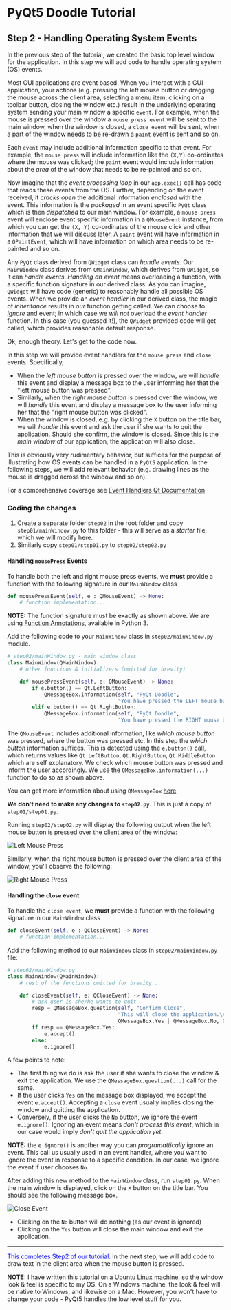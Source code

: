 # PyQt5 Doodle Tutorial

## Step 2 - Handling Operating System Events
In the previous step of the tutorial, we created the basic top level window for the application.
In this step we will add code to handle operating system (OS) events.

Most GUI applications are event based. When you interact with a GUI application, your actions (e.g. pressing the left mouse button or dragging the mouse across the client area, selecting a menu item, clicking on a toolbar button, closing the window etc.) result in the underlying operating system sending your main window a specific `event`. For example, when the mouse is pressed over the window a `mouse press event` will be sent to the main window, when the window is closed, a `close event` will be sent, when a part of the window needs to be re-drawn a `paint` event is sent and so on.

Each `event` may include additional information specific to that event. For example, the `mouse press` will include information like the `(X,Y)` co-ordinates where the mouse was clicked; the `paint` event would include information about the _area_ of the window that needs to be re-painted and so on.

Now imagine that the _event processing loop_ in our `app.exec()` call has code that reads these events from the OS. Further, depending on the event received, it _cracks open_ the additional information _enclosed_ with the event. This information is the _packaged_ in an event specific `PyQt` class which is then _dispatched_ to our main window. For example, a `mouse press` event will enclose event specific information in a `QMouseEvent` instance, from which you can get the `(X, Y)` co-ordinates of the mouse click and other information that we will discuss later. A `paint` event will have information in a `QPaintEvent`, which will have information on which area needs to be re-painted and so on.

Any `PyQt` class derived from `QWidget` class can _handle events_. Our `MainWindow` class derives from `QMainWindow`, which derives from `QWidget`, so it can _handle events_. _Handling an event_ means overloading a function, with a specific function signature in our derived class. As you can imagine, `QWidget` will have code (generic) to reasonably handle all possible OS events. When we provide an _event handler_ in our derived class, the magic of _inheritance_ results in _our_ function getting called. We can choose to _ignore_ and event; in which case we _will not_ overload the _event handler_ function. In this case (you guessed it!), the `QWidget` provided code will get called, which provides reasonable default response.

Ok, enough theory. Let's get to the code now. 

In this step we will provide event handlers for the `mouse press` and `close` events. Specifically,
- When the _left mouse button_ is pressed over the window, we will _handle_ this event and display a message box to the user informing her that the "left mouse button was pressed".
- Similarly, when the _right mouse button_ is pressed over the window, we will _handle_ this event and display a message box to the user informing her that the "right mouse button was clicked".
- When the window is closed, e.g. by clicking the `X` button on the title bar, we will _handle_ this event and ask the user if she wants to quit the application. Should she confirm, the window is closed. Since this is the _main window_ of our application, the application will also close.

This is obviously very rudimentary behavior, but suffices for the purpose of illustrating how OS events can be handled in a `PyQt5` application. In the following steps, we will add relevant behavior (e.g. drawing lines as the mouse is dragged across the window and so on).

For a comprehensive coverage see [Event Handlers Qt Documentation](https://doc.qt.io/qtforpython/overviews/eventsandfilters.html)

### Coding the changes
1. Create a separate folder `step02` in the root folder and copy `step01/mainWindow.py` to this folder - this will serve as a _starter_ file, which we will modify here.
2. Similarly copy `step01/step01.py` to `step02/step02.py`

#### Handling `mousePress` Events
To handle both the left and right mouse press events, we __must__ provide a function with the following signature in our `MainWindow` class

```python
def mousePressEvent(self, e : QMouseEvent) -> None:
    # function implementation....
```

__NOTE:__ The function signature must be exactly as shown above. We are using [Function Annotations](https://www.python.org/dev/peps/pep-3107/), available in Python 3.

Add the following code to your `MainWindow` class in `step02/mainWindow.py` module.

```python
# step02/mainWindow.py - main window class
class MainWindow(QMainWindow):
    # other functions & initializers (omitted for brevity)

    def mousePressEvent(self, e: QMouseEvent) -> None:
        if e.button() == Qt.LeftButton:
            QMessageBox.information(self, "PyQt Doodle",
                                    "You have pressed the LEFT mouse button")
        elif e.button() == Qt.RightButton:
            QMessageBox.information(self, "PyQt Doodle",
                                    "You have pressed the RIGHT mouse button")        
```

The `QMouseEvent` includes additional information, like _which mouse button_ was pressed, where the button was pressed etc. In this step the _which button_ information suffices. This is detected using the `e.button()` call, which returns values like `Qt.LeftButton`, `Qt.RightButton`, `Qt.MiddleButton` which are self explanatory. We check which mouse button was pressed and inform the user accordingly. We use the `QMessageBox.information(...)` function to do so as shown above.

You can get more information about using `QMessageBox` [here](https://www.tutorialspoint.com/pyqt/pyqt_qmessagebox.htm)

__We don't need to make any changes to `step02.py`__. This is just a copy of `step01/step01.py`.

Running `step02/step02.py` will display the following output when the left mouse button is pressed over the client area of the window:

![Left Mouse Press](./images/Step02-LeftMousePress.png)

Similarly, when the right mouse button is pressed over the client area of the window, you'll observe the following:

![Right Mouse Press](./images/Step02-RightMousePress.png)

#### Handling the `close` event
To handle the `close event`, we __must__ provide a function with the following signature in our `MainWindow` class

```python
def closeEvent(self, e : QCloseEvent) -> None:
    # function implementation....
```

Add the following method to our `MainWindow` class in `step02/mainWindow.py` file:

```python
# step02/mainWindow.py
class MainWindow(QMainWindow):
    # rest of the functions omitted for brevity...

    def closeEvent(self, e: QCloseEvent) -> None:
        # ask user is she/he wants to quit
        resp = QMessageBox.question(self, "Confirm Close",
                                    "This will close the application.\nOk to quit?",
                                    QMessageBox.Yes | QMessageBox.No, QMessageBox.No)
        if resp == QMessageBox.Yes:
            e.accept()
        else:
            e.ignore()

```
A few points to note:
- The first thing we do is ask the user if she wants to close the window & exit the application. We use the `QMessageBox.question(...)` call for the same.
- If the user clicks `Yes` on the message box displayed, we accept the event `e.accept()`. Accepting a `close` event usually implies closing the window and quitting the application.
- Conversely, if the user clicks the `No` button, we ignore the event `e.ignore()`. Ignoring an event means _don't process this event_, which in our case would imply _don't quit the application yet_.

**NOTE:** the `e.ignore()` is another way you can _programattically_ ignore an event. This call us usually used in an event handler, where you want to ignore the event in response to a specific condition. In our case, we ignore the event if user chooses `No`. 

After adding this new method to the `MainWindow` class, run `step01.py`. When the main window is displayed, click on the `X` button on the title bar. You should see the following message box.

![Close Event](./images/Step02-CloseClick.png)

- Clicking on the `No` button will do nothing (as our event is ignored)
- Clicking on the `Yes` button will close the main window and exit the application.

<hr/>

<span style="color:blue">This completes Step2 of our tutorial.</span> In the next step, we will add code to draw text in the client area when the mouse button is pressed.

__NOTE:__ I have written this tutorial on a Ubuntu Linux machine, so the window look & feel is specific to my OS. On a Windows machine, the look & feel will be native to Windows, and likewise on a Mac. However, you won't have to change your code - PyQt5 handles the low level stuff for you.
